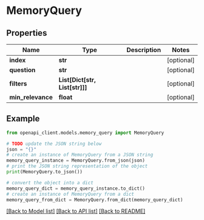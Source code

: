 # MemoryQuery


## Properties

Name | Type | Description | Notes
------------ | ------------- | ------------- | -------------
**index** | **str** |  | [optional] 
**question** | **str** |  | [optional] 
**filters** | **List[Dict[str, List[str]]]** |  | [optional] 
**min_relevance** | **float** |  | [optional] 

## Example

```python
from openapi_client.models.memory_query import MemoryQuery

# TODO update the JSON string below
json = "{}"
# create an instance of MemoryQuery from a JSON string
memory_query_instance = MemoryQuery.from_json(json)
# print the JSON string representation of the object
print(MemoryQuery.to_json())

# convert the object into a dict
memory_query_dict = memory_query_instance.to_dict()
# create an instance of MemoryQuery from a dict
memory_query_from_dict = MemoryQuery.from_dict(memory_query_dict)
```
[[Back to Model list]](../README.md#documentation-for-models) [[Back to API list]](../README.md#documentation-for-api-endpoints) [[Back to README]](../README.md)


